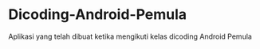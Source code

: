 # Dicoding-Android-Pemula
Aplikasi yang telah dibuat ketika mengikuti kelas dicoding Android Pemula
